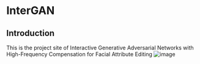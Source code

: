 # InterGAN
## Introduction
This is the project site of Interactive Generative Adversarial Networks with High-Frequency Compensation for Facial Attribute Editing
![image](https://github.com/sysuhuangwenmin/InterGAN/tree/main/images/157663.jpg)
